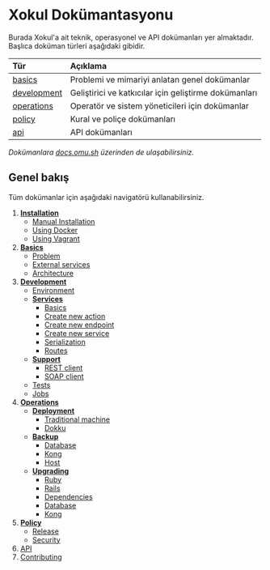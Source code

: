 Xokul Dokümantasyonu
====================

Burada Xokul'a ait teknik, operasyonel ve API dokümanları yer almaktadır.
Başlıca doküman türleri aşağıdaki gibidir.

| Tür                        | Açıklama                                              |
|:---------------------------|:------------------------------------------------------|
| [basics](basics)           | Problemi ve mimariyi anlatan genel dokümanlar         |
| [development](development) | Geliştirici ve katkıcılar için geliştirme dokümanları |
| [operations](operations)   | Operatör ve sistem yöneticileri için dokümanlar       |
| [policy](policy)           | Kural ve poliçe dokümanları                           |
| [api](api)                 | API dokümanları                                       |

*Dokümanlara [docs.omu.sh](doc.omu.sh) üzerinden de ulaşabilirsiniz.*

Genel bakış
-----------

Tüm dokümanlar için aşağıdaki navigatörü kullanabilirsiniz.

1. [**Installation**](operations/installation)
   - [Manual Installation](operations/installation/manual.md)
   - [Using Docker](operations/installation/docker.md)
   - [Using Vagrant](operations/installation/vagrant.md)
1. [**Basics**](basics)
   - [Problem](basics/problem.md)
   - [External services](basics/external-services.md)
   - [Architecture](basics/architecture.md)
1. [**Development**](development)
   - [Environment](development/environment.md)
   - [**Services**](development/services)
     - [Basics](development/services/basics.md)
     - [Create new action](development/services/create-new-action.md)
     - [Create new endpoint](development/services/create-new-endpoint.md)
     - [Create new service](development/services/create-new-service.md)
     - [Serialization](development/services/serialization.md)
     - [Routes](development/services/routes.md)
   - [**Support**](development/support)
     - [REST client](development/support/rest-client.md)
     - [SOAP client](development/support/soap-client.md)
   - [Tests](development/tests.md)
   - [Jobs](development/jobs.md)
1. [**Operations**](operations)
   - [**Deployment**](operations/deployment)
     - [Traditional machine](operations/deployment/traditional-machine.md)
     - [Dokku](operations/deployment/dokku.md)
   - [**Backup**](operations/backup)
     - [Database](operations/backup/database.md)
     - [Kong](operations/backup/kong.md)
     - [Host](operations/backup/host.md)
   - [**Upgrading**](operations/upgrading)
     - [Ruby](operations/upgrading/kong.md)
     - [Rails](operations/upgrading/host.md)
     - [Dependencies](operations/upgrading/dependencies.md)
     - [Database](operations/upgrading/database.md)
     - [Kong](operations/upgrading/kong.md)
1. [**Policy**](policy)
   - [Release](policy/release.md)
   - [Security](policy/security.md)
1. [API](api)
1. [Contributing](https://github.com/omu/xokul/blob/master/CONTRIBUTING.md)
